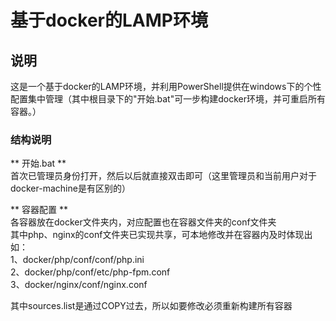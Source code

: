 # 基于docker的LAMP环境

## 说明
这是一个基于docker的LAMP环境，并利用PowerShell提供在windows下的个性配置集中管理（其中根目录下的"开始.bat"可一步构建docker环境，并可重启所有容器。）


### 结构说明

** 开始.bat **<br />
首次已管理员身份打开，然后以后就直接双击即可（这里管理员和当前用户对于docker-machine是有区别的）


** 容器配置 **<br />
各容器放在docker文件夹内，对应配置也在容器文件夹的conf文件夹<br />
其中php、nginx的conf文件夹已实现共享，可本地修改并在容器内及时体现出
如：<br />
1、docker/php/conf/conf/php.ini<br />
2、docker/php/conf/etc/php-fpm.conf<br />
3、docker/nginx/conf/nginx.conf<br />

其中sources.list是通过COPY过去，所以如要修改必须重新构建所有容器